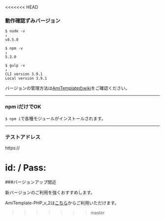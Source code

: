 <<<<<<< HEAD
### 動作確認ずみバージョン

```
$ node -v
↓
v8.5.0
```
```
$ npm -v
↓
5.3.0
```
```
$ gulp -v
↓
CLI version 3.9.1
Local version 3.9.1
```

バージョンの管理方法は[AmiTemplateのwiki](https://github.com/amishiro/AmiTemplate-PHP/wiki)をご確認ください。

---

### npm iだけでOK

`$ npm i`で各種モジュールがインストールされます。


---

### テストアドレス

https://

id:  / Pass:
=======
###バージョンアップ間近

新バージョンのご利用を強くおすすめします。

AmiTemplate-PHP_v_2は[こちら](https://github.com/amishiro/AmiTemplate-PHP/tree/vol.2_develop)からご利用いただけます。

>>>>>>> master
